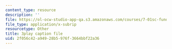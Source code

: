 ```yaml
---
content_type: resource
description: ''
file: https://ol-ocw-studio-app-qa.s3.amazonaws.com/courses/7-01sc-fundamentals-of-biology-fall-2011/2f056c42a94928b5976f3664bbf22a36_DRBREvFL19g.srt
file_type: application/x-subrip
resourcetype: Other
title: 3play caption file
uid: 2f056c42-a949-28b5-976f-3664bbf22a36
---
```

